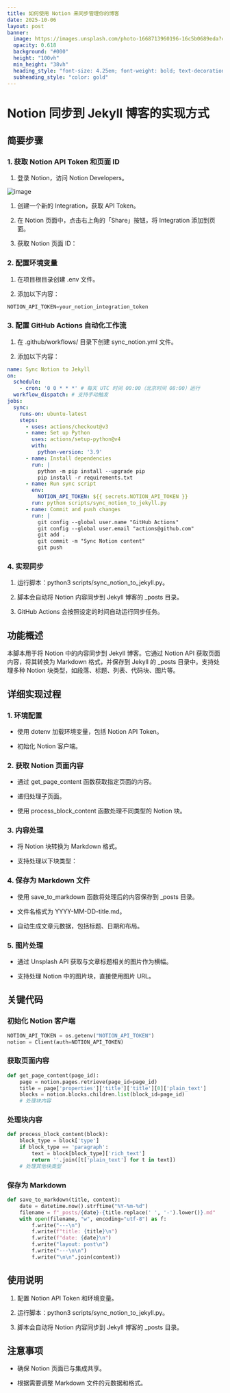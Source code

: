 ```yaml
---
title: 如何使用 Notion 来同步管理你的博客
date: 2025-10-06
layout: post
banner:
  image: https://images.unsplash.com/photo-1668713960196-16c5b0689eda?crop=entropy&cs=tinysrgb&fit=max&fm=jpg&ixid=M3w2OTIwMzJ8MHwxfHJhbmRvbXx8fHx8fHx8fDE3NTk3NTQ2ODR8&ixlib=rb-4.1.0&q=80&w=1080
  opacity: 0.618
  background: "#000"
  height: "100vh"
  min_height: "38vh"
  heading_style: "font-size: 4.25em; font-weight: bold; text-decoration: underline"
  subheading_style: "color: gold"
---
```


# Notion 同步到 Jekyll 博客的实现方式

## 简要步骤

### 1. 获取 Notion API Token 和页面 ID

1. 登录 Notion，访问 Notion Developers。

![image](https://prod-files-secure.s3.us-west-2.amazonaws.com/a7a0cc5a-89b9-4cda-8686-1fba0ca52f40/d19c1afe-dea5-4312-9333-786b0ba83054/image.png?X-Amz-Algorithm=AWS4-HMAC-SHA256&X-Amz-Content-Sha256=UNSIGNED-PAYLOAD&X-Amz-Credential=ASIAZI2LB466UGYFLHHB%2F20251006%2Fus-west-2%2Fs3%2Faws4_request&X-Amz-Date=20251006T124444Z&X-Amz-Expires=3600&X-Amz-Security-Token=IQoJb3JpZ2luX2VjEPP%2F%2F%2F%2F%2F%2F%2F%2F%2F%2FwEaCXVzLXdlc3QtMiJIMEYCIQC2XoaLo2zkvMlZzOOVvgGTFV6mhFVtjQuqRsIowWUxAwIhAK3kKRhuUxtUMb6AfbvpyqI8FhBg%2Budavs0No9DGEXMxKogECIz%2F%2F%2F%2F%2F%2F%2F%2F%2F%2FwEQABoMNjM3NDIzMTgzODA1IgxVX6TXUncrO6lJW%2B0q3AN9k7Li1EBV0xJPNPkxP9SlnWTHA1lXcjOQnimEwwpH2rOtxE67M6zbKnPG3jk33diPxPtRzpqnK%2FNntN6QRBEvWVHP%2BnJjSA3b5CEzziSugXAH%2FXiWPoFzFMf1skCqeaeO76nnY%2B3UKatoYHT8G7frFeqj2BU%2BymNFXEVS1P26HGZQjrochIfMsHKOv8ywTmA3F7nASsdLSAyNTR0feKEMRJCw%2F9WedggZcXqbpO4eTOjwqa9WoH4KesIiwuqfxBf0ae0FVUGXf7cLOnu69fofkbkPKoVhyv4%2FZoufJLHF%2BenVLZQSSfDmu5gwJuXilyTOUZxTdKtmPGHYoGyK2uXJTP8oG3%2Bhofw9F%2FAccQzXxrBuIKxKzKdLjQj5dDNQ8dQl2kHl79MXl4TyGleYufKcv%2BRppqx5Nm3gPe0I3IQCbqhzsBUej9tb2FPJ7B%2B2eOGDSGOLTpS6cXoX4%2BEql9QDLbmnVQbL94S%2BfSNKr4b0Kh7xXWy9YgsnVY2DfdiFrnGiP1VDD67zzsrJKE29l4Ipqhc8nXHqdy2v04hWO1GmLiHlpqt9RI%2BzJYFMmfNsKE1f4ZoWoqJZdJns0h0%2FnUI6hvdllF9FyLR8P0BMCD2S1f4Ui%2Be5XCGtLnsy8zDexI7HBjqkAfUZKykfiO3cIYmi3lyagkvNJN9xwF9OptuUm3oPATe1lz%2B8tqtNVw0aTZJIsWBb%2FSXhrbd3w8ddvT0L2lnR0uF25tufyooNYkgp3EfYOyVK7xaAbYCmAgWSFtaDlQX0%2BvTUzIkRuNPdBowaWms18PNA7LVMaxt%2FSRL1mh5YYMTtQPFdzYAl6oOhEmc1853ColePfjRPSlzDJ%2Bz4rhbCOzU1Fp16&X-Amz-Signature=29c31ddd6c9aee7975c714d108cd1a0b7d24853204a8f5cdeab9b49f6a229a7f&X-Amz-SignedHeaders=host&x-amz-checksum-mode=ENABLED&x-id=GetObject)

1. 创建一个新的 Integration，获取 API Token。

1. 在 Notion 页面中，点击右上角的「Share」按钮，将 Integration 添加到页面。

1. 获取 Notion 页面 ID：


### 2. 配置环境变量

1. 在项目根目录创建 .env 文件。

1. 添加以下内容：

```javascript
NOTION_API_TOKEN=your_notion_integration_token
```

### 3. 配置 GitHub Actions 自动化工作流

1. 在 .github/workflows/ 目录下创建 sync_notion.yml 文件。

1. 添加以下内容：

```yaml
name: Sync Notion to Jekyll
on:
  schedule:
    - cron: '0 0 * * *' # 每天 UTC 时间 00:00（北京时间 08:00）运行
  workflow_dispatch: # 支持手动触发
jobs:
  sync:
    runs-on: ubuntu-latest
    steps:
      - uses: actions/checkout@v3
      - name: Set up Python
        uses: actions/setup-python@v4
        with:
          python-version: '3.9'
      - name: Install dependencies
        run: |
          python -m pip install --upgrade pip
          pip install -r requirements.txt
      - name: Run sync script
        env:
          NOTION_API_TOKEN: ${{ secrets.NOTION_API_TOKEN }}
        run: python scripts/sync_notion_to_jekyll.py
      - name: Commit and push changes
        run: |
          git config --global user.name "GitHub Actions"
          git config --global user.email "actions@github.com"
          git add .
          git commit -m "Sync Notion content"
          git push
```

### 4. 实现同步

1. 运行脚本：python3 scripts/sync_notion_to_jekyll.py。

1. 脚本会自动将 Notion 内容同步到 Jekyll 博客的 _posts 目录。

1. GitHub Actions 会按照设定的时间自动运行同步任务。

## 功能概述

本脚本用于将 Notion 中的内容同步到 Jekyll 博客。它通过 Notion API 获取页面内容，将其转换为 Markdown 格式，并保存到 Jekyll 的 _posts 目录中。支持处理多种 Notion 块类型，如段落、标题、列表、代码块、图片等。

## 详细实现过程

### 1. 环境配置

- 使用 dotenv 加载环境变量，包括 Notion API Token。

- 初始化 Notion 客户端。

### 2. 获取 Notion 页面内容

- 通过 get_page_content 函数获取指定页面的内容。

- 递归处理子页面。

- 使用 process_block_content 函数处理不同类型的 Notion 块。

### 3. 内容处理

- 将 Notion 块转换为 Markdown 格式。

- 支持处理以下块类型：


### 4. 保存为 Markdown 文件

- 使用 save_to_markdown 函数将处理后的内容保存到 _posts 目录。

- 文件名格式为 YYYY-MM-DD-title.md。

- 自动生成文章元数据，包括标题、日期和布局。

### 5. 图片处理

- 通过 Unsplash API 获取与文章标题相关的图片作为横幅。

- 支持处理 Notion 中的图片块，直接使用图片 URL。

## 关键代码

### 初始化 Notion 客户端

```python
NOTION_API_TOKEN = os.getenv("NOTION_API_TOKEN")
notion = Client(auth=NOTION_API_TOKEN)
```

### 获取页面内容

```python
def get_page_content(page_id):
    page = notion.pages.retrieve(page_id=page_id)
    title = page['properties']['title']['title'][0]['plain_text']
    blocks = notion.blocks.children.list(block_id=page_id)
    # 处理块内容
```

### 处理块内容

```python
def process_block_content(block):
    block_type = block['type']
    if block_type == 'paragraph':
        text = block[block_type]['rich_text']
        return ''.join([t['plain_text'] for t in text])
    # 处理其他块类型
```

### 保存为 Markdown

```python
def save_to_markdown(title, content):
    date = datetime.now().strftime("%Y-%m-%d")
    filename = f"_posts/{date}-{title.replace(' ', '-').lower()}.md"
    with open(filename, "w", encoding="utf-8") as f:
        f.write("---\n")
        f.write(f"title: {title}\n")
        f.write(f"date: {date}\n")
        f.write("layout: post\n")
        f.write("---\n\n")
        f.write("\n\n".join(content))
```

## 使用说明

1. 配置 Notion API Token 和环境变量。

1. 运行脚本：python3 scripts/sync_notion_to_jekyll.py。

1. 脚本会自动将 Notion 内容同步到 Jekyll 博客的 _posts 目录。

## 注意事项

- 确保 Notion 页面已与集成共享。

- 根据需要调整 Markdown 文件的元数据和格式。